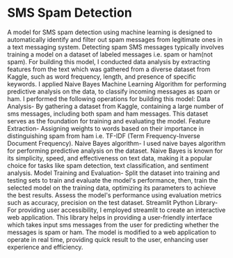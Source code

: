 # SMS Spam Detection
A model for SMS spam detection using machine learning is designed to automatically identify and filter out spam messages from legitimate ones in a text messaging system. Detecting spam SMS messages typically involves training a model on a dataset of labeled messages i.e. spam or ham(not spam). For building this model, I conducted data analysis by extracting features from the text which was gathered from a diverse dataset from Kaggle, such as word frequency, length, and presence of specific keywords. I applied Naive Bayes Machine Learning Algorithm for performing predictive analysis on the data, to classify incoming messages as spam or ham.
I performed the following operations for building this model:
Data Analysis- By gathering a dataset from Kaggle, containing a large number of sms messages, including both spam and ham messages. This dataset serves as the foundation for training and evaluating the model.
Feature Extraction- Assigning weights to words based on their importance in distinguishing spam from ham i.e. TF-IDF (Term Frequency-Inverse Document Frequency).
Naive Bayes algorithm- I used naive bayes algorithm for performing predictive analysis on the dataset. Naive Bayes is known for its simplicity, speed, and effectiveness on text data, making it a popular choice for tasks like spam detection, text classification, and sentiment analysis.
Model Training and Evaluation- Split the dataset into training and testing sets to train and evaluate the model's performance, then, train the selected model on the training data, optimizing its parameters to achieve the best results. Assess the model's performance using evaluation metrics such as accuracy, precision on the test dataset.
Streamlit Python Library- For providing user accessibility, I employed streamlit to create an interactive web application. This library helps in providing a user-friendly interface which takes input sms messages from the user for predicting whether the messages is spam or ham.
The model is modified to a web application to operate in real time, providing quick result to the user, enhancing user experience and efficiency.
